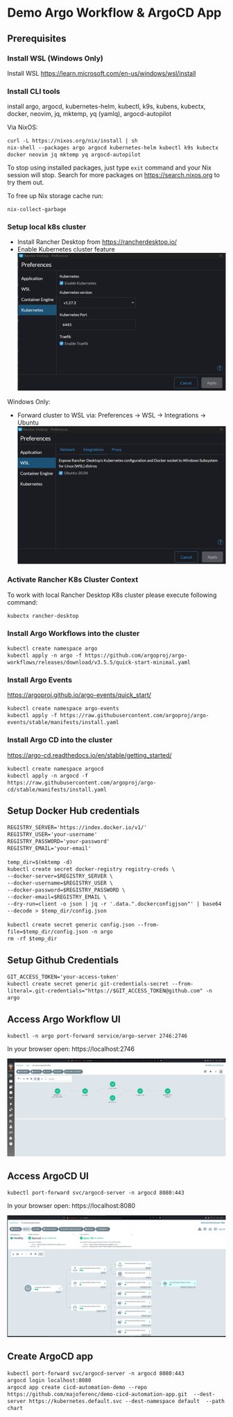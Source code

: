 # Demo Argo Workflow & ArgoCD App

## Prerequisites

### Install WSL (Windows Only)
Install WSL https://learn.microsoft.com/en-us/windows/wsl/install

### Install CLI tools
install argo, argocd, kubernetes-helm, kubectl, k9s, kubens, kubectx, docker, neovim, jq, mktemp, yq (yamlq), argocd-autopilot

Via NixOS:

    curl -L https://nixos.org/nix/install | sh
    nix-shell --packages argo argocd kubernetes-helm kubectl k9s kubectx docker neovim jq mktemp yq argocd-autopilot

To stop using installed packages, just type `exit` command and your Nix session will stop.
Search for more packages on https://search.nixos.org to try them out.

To free up Nix storage cache run:

    nix-collect-garbage

### Setup local k8s cluster
- Install Rancher Desktop from https://rancherdesktop.io/
- Enable Kubernetes cluster feature
  ![Rancher Desktop Enable K8s](/docs/RancherDesktopEnableK8s.png)

Windows Only:
- Forward cluster to WSL via: Preferences -> WSL -> Integrations -> Ubuntu
  ![Rancher Desktop Forward K8s](/docs/RancherDesktopForwardK8s.png)

### Activate Rancher K8s Cluster Context
To work with local Rancher Desktop K8s cluster please execute following command:

    kubectx rancher-desktop

### Install Argo Workflows into the cluster

    kubectl create namespace argo
    kubectl apply -n argo -f https://github.com/argoproj/argo-workflows/releases/download/v3.5.5/quick-start-minimal.yaml

### Install Argo Events
https://argoproj.github.io/argo-events/quick_start/

    kubectl create namespace argo-events
    kubectl apply -f https://raw.githubusercontent.com/argoproj/argo-events/stable/manifests/install.yaml

### Install Argo CD into the cluster
https://argo-cd.readthedocs.io/en/stable/getting_started/

    kubectl create namespace argocd
    kubectl apply -n argocd -f https://raw.githubusercontent.com/argoproj/argo-cd/stable/manifests/install.yaml

## Setup Docker Hub credentials

    REGISTRY_SERVER='https://index.docker.io/v1/'
    REGISTRY_USER='your-username'
    REGISTRY_PASSWORD='your-password'
    REGISTRY_EMAIL='your-email'

    temp_dir=$(mktemp -d)
    kubectl create secret docker-registry registry-creds \
    --docker-server=$REGISTRY_SERVER \
    --docker-username=$REGISTRY_USER \
    --docker-password=$REGISTRY_PASSWORD \
    --docker-email=$REGISTRY_EMAIL \
    --dry-run=client -o json | jq -r '.data.".dockerconfigjson"' | base64 --decode > $temp_dir/config.json

    kubectl create secret generic config.json --from-file=$temp_dir/config.json -n argo
    rm -rf $temp_dir

## Setup Github Credentials

    GIT_ACCESS_TOKEN='your-access-token'
    kubectl create secret generic git-credentials-secret --from-literal=.git-credentials="https://$GIT_ACCESS_TOKEN@github.com" -n argo


## Access Argo Workflow UI

    kubectl -n argo port-forward service/argo-server 2746:2746

In your browser open: https://localhost:2746

![Argo Workflow](/docs/ArgoWorkflow.png)

## Access ArgoCD UI

    kubectl port-forward svc/argocd-server -n argocd 8080:443

In your browser open: https://localhost:8080

![Argo CD](/docs/ArgoCD.png)

## Create ArgoCD app

    kubectl port-forward svc/argocd-server -n argocd 8080:443
    argocd login localhost:8080 
    argocd app create cicd-automation-demo --repo https://github.com/majoferenc/demo-cicd-automation-app.git  --dest-server https://kubernetes.default.svc --dest-namespace default  --path chart
